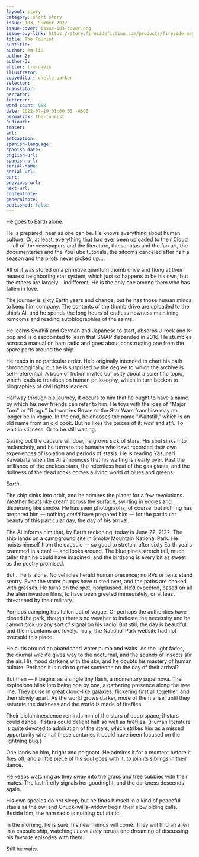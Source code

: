 ```yaml
---
layout: story
category: short story
issue: 103, Summer 2022
issue-cover: issue-103-cover.png
issue-buy-link: https://store.firesidefiction.com/products/fireside-magazine-issue-103-summer-2022
title: The Tourist
subtitle:
author: em-liu
author-2:
author-3:
editor: l-m-davis
illustrator:
copyeditor: chelle-parker
selector:
translator:
narrator:
letterer:
word-count: 958
date: 2022-07-19 01:00:01 -0500
permalink: the-tourist
audiourl:
teaser:
art:
artcaption:
spanish-language:
spanish-date:
english-url:
spanish-url:
serial-name:
serial-url:
part:
previous-url:
next-url:
contentnote:
generalnote:
published: false
---
```

He goes to Earth alone.

He is prepared, near as one can be. He knows everything about human culture. Or, at least, everything that had ever been uploaded to their Cloud — all of the newspapers and the literature, the sonatas and the fan art, the documentaries and the YouTube tutorials, the sitcoms canceled after half a season and the pilots never picked up....

All of it was stored on a primitive quantum thumb drive and flung at their nearest neighboring star system, which just so happens to be his own, but the others are largely… indifferent. He is the only one among them who has fallen in love.

The journey is sixty Earth years and change, but he has those human minds to keep him company. The contents of the thumb drive are uploaded to the ship’s AI, and he spends the long hours of endless nowness mainlining romcoms and reading autobiographies of the saints.

He learns Swahili and German and Japanese to start, absorbs J-rock and K-pop and is disappointed to learn that SMAP disbanded in 2016. He stumbles across a manual on ham radio and goes about constructing one from the spare parts around the ship.

He reads in no particular order. He’d originally intended to chart his path chronologically, but he is surprised by the degree to which the archive is self-referential. A book of fiction invites curiosity about a scientific topic, which leads to treatises on human philosophy, which in turn beckon to biographies of civil rights leaders.

Halfway through his journey, it occurs to him that he ought to have a name by which his new friends can refer to him. He toys with the idea of "Major Tom" or "Grogu" but worries Bowie or the Star Wars franchise may no longer be in vogue. In the end, he chooses the name "Waitstill," which is an old name from an old book. But he likes the pieces of it: _wait_ and _still._ To wait in stillness. Or to be still waiting.

Gazing out the capsule window, he grows sick of stars. His soul sinks into melancholy, and he turns to the humans who have recorded their own experiences of isolation and periods of stasis. He is reading Yasunari Kawabata when the AI announces that his waiting is nearly over. Past the brilliance of the endless stars, the relentless heat of the gas giants, and the dullness of the dead rocks comes a living world of blues and greens.

_Earth._

The ship sinks into orbit, and he admires the planet for a few revolutions. Weather floats like cream across the surface, swirling in eddies and dispersing like smoke. He has seen photographs, of course, but nothing has prepared him — nothing _could_ have prepared him — for the particular beauty of this particular day, the day of his arrival.

The AI informs him that, by Earth reckoning, today is June 22, 2122. The ship lands on a campground site in Smoky Mountain National Park. He hoists himself from the capsule — so good to stretch, after sixty Earth years crammed in a can! — and looks around. The blue pines stretch tall, much taller than he could have imagined, and the birdsong is every bit as sweet as the poetry promised.

But… he is alone. No vehicles herald human presence; no RVs or tents stand sentry. Even the water pumps have rusted over, and the paths are choked with grasses. He turns on the spot, nonplussed. He’d expected, based on all the alien invasion films, to have been greeted immediately, or at least threatened by their military.

Perhaps camping has fallen out of vogue. Or perhaps the authorities have closed the park, though there’s no weather to indicate the necessity and he cannot pick up any sort of signal on his radio. But still, the day is beautiful, and the mountains are lovely. Truly, the National Park website had not oversold this place.

He curls around an abandoned water pump and waits. As the light fades, the diurnal wildlife gives way to the nocturnal, and the sounds of insects stir the air. His mood darkens with the sky, and he doubts his mastery of human culture. Perhaps it is rude to greet someone on the day of their arrival?

But then — it begins as a single tiny flash, a momentary supernova. The explosions blink into being one by one, a gathering presence along the tree line. They pulse in great cloud-like galaxies, flickering first all together, and then slowly apart. As the world grows darker, more of them arise, until they saturate the darkness and the world is made of fireflies.

Their bioluminescence reminds him of the stars of deep space, if stars could dance. If stars could delight half so well as fireflies. (Human literature is quite devoted to admiration of the stars, which strikes him as a missed opportunity when all these centuries it could have been focused on the lightning bug.)

One lands on him, bright and poignant. He admires it for a moment before it flies off, and a little piece of his soul goes with it, to join its siblings in their dance.

He keeps watching as they sway into the grass and tree cubbies with their mates. The last firefly signals her goodnight, and the darkness descends again.

His own species do not sleep, but he finds himself in a kind of peaceful stasis as the owl and Chuck-will’s-widow begin their slow biding calls. Beside him, the ham radio is nothing but static.

In the morning, he is sure, his new friends will come. They will find an alien in a capsule ship, watching _I Love Lucy_ reruns and dreaming of discussing his favorite episodes with them.

Still he waits.
